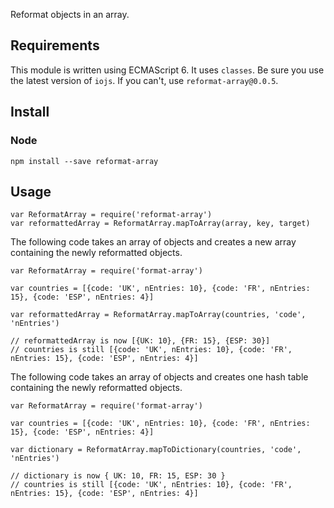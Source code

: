 Reformat objects in an array.


## Requirements

This module is written using ECMAScript 6. It uses `classes`. Be sure you use the latest version of `iojs`.
If you can't, use `reformat-array@0.0.5`.


## Install

### Node
`npm install --save reformat-array`

## Usage
```
var ReformatArray = require('reformat-array')
var reformattedArray = ReformatArray.mapToArray(array, key, target)
```

The following code takes an array of objects and creates a new array containing the newly reformatted objects.
```
var ReformatArray = require('format-array')

var countries = [{code: 'UK', nEntries: 10}, {code: 'FR', nEntries: 15}, {code: 'ESP', nEntries: 4}]

var reformattedArray = ReformatArray.mapToArray(countries, 'code', 'nEntries')

// reformattedArray is now [{UK: 10}, {FR: 15}, {ESP: 30}]
// countries is still [{code: 'UK', nEntries: 10}, {code: 'FR', nEntries: 15}, {code: 'ESP', nEntries: 4}]
```

The following code takes an array of objects and creates one hash table containing the newly reformatted objects.
```
var ReformatArray = require('format-array')

var countries = [{code: 'UK', nEntries: 10}, {code: 'FR', nEntries: 15}, {code: 'ESP', nEntries: 4}]

var dictionary = ReformatArray.mapToDictionary(countries, 'code', 'nEntries')

// dictionary is now { UK: 10, FR: 15, ESP: 30 }
// countries is still [{code: 'UK', nEntries: 10}, {code: 'FR', nEntries: 15}, {code: 'ESP', nEntries: 4}]
```
